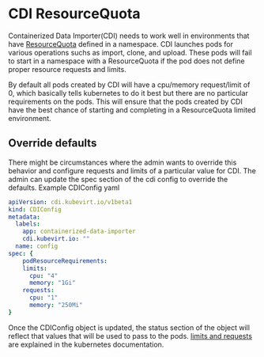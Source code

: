 # CDI ResourceQuota
Containerized Data Importer(CDI) needs to work well in environments that have [ResourceQuota](https://kubernetes.io/docs/tasks/administer-cluster/manage-resources/quota-memory-cpu-namespace/) defined in a namespace. CDI launches pods for various operations suchs as import, clone, and upload. These pods will fail to start in a namespace with a ResourceQuota if the pod does not define proper resource requests and limits.

By default all pods created by CDI will have a cpu/memory request/limit of 0, which basically tells kubernetes to do it best but there are no particular requirements on the pods. This will ensure that the pods created by CDI have the best chance of starting and completing in a ResourceQuota limited environment.

## Override defaults
There might be circumstances where the admin wants to override this behavior and configure requests and limits of a particular value for CDI. The admin can update the spec section of the cdi config to override the defaults.
Example CDIConfig yaml
```yaml
apiVersion: cdi.kubevirt.io/v1beta1
kind: CDIConfig
metadata:
  labels:
    app: containerized-data-importer
    cdi.kubevirt.io: ""
  name: config
spec: {
    podResourceRequirements:
    limits:
      cpu: "4"
      memory: "1Gi"
    requests:
      cpu: "1"
      memory: "250Mi"
}
```
Once the CDIConfig object is updated, the status section of the object will reflect that values that will be used to pass to the pods. [limits and requests](https://kubernetes.io/docs/tasks/administer-cluster/manage-resources/memory-default-namespace/#motivation-for-default-memory-limits-and-requests) are explained in the kubernetes documentation.
